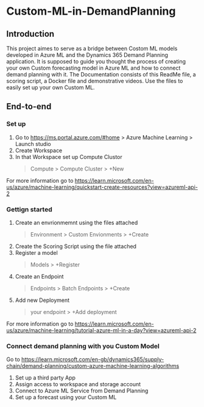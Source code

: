 # Custom-ML-in-DemandPlanning
## Introduction 
This project aimes to serve as a bridge between Costom ML models developed in Azure ML and the Dynamics 365 Demand Planning application. It is supposed to guide you thought the process of creating your own Custom forecasting model in Azure ML and how to connect demand planning with it. The Documentation consists of this ReadMe file, a scoring script, a Docker file and demonstrative videos. Use the files to easily set up your own Custom ML.
## End-to-end
### Set up
1. Go to https://ms.portal.azure.com/#home > Azure Machine Learning > Launch studio
2. Create  Workspace
3. In that Workspace set up  Compute Clustor
   > Compute > Compute Cluster > +New

For more information go to https://learn.microsoft.com/en-us/azure/machine-learning/quickstart-create-resources?view=azureml-api-2
### Gettign started 
1. Create an envrionmemnt using the files attached
   > Environment > Custom Envionments > +Create
2. Create the Scoring Script using the file attached
3. Register a model
   > Models > +Register
4. Create an Endpoint
   > Endpoints > Batch Endpoints > +Create
5. Add new Deployment
   > your endpoint > +Add deployment

For more information go to https://learn.microsoft.com/en-us/azure/machine-learning/tutorial-azure-ml-in-a-day?view=azureml-api-2
### Connect demand planning with you Custom Model 
Go to  https://learn.microsoft.com/en-gb/dynamics365/supply-chain/demand-planning/custom-azure-machine-learning-algorithms

1. Set up a third party App
2. Assign access to workspace and storage account
3. Connect to Azure ML Service from Demand Planning
4. Set up a forecast using your Custom ML
   
